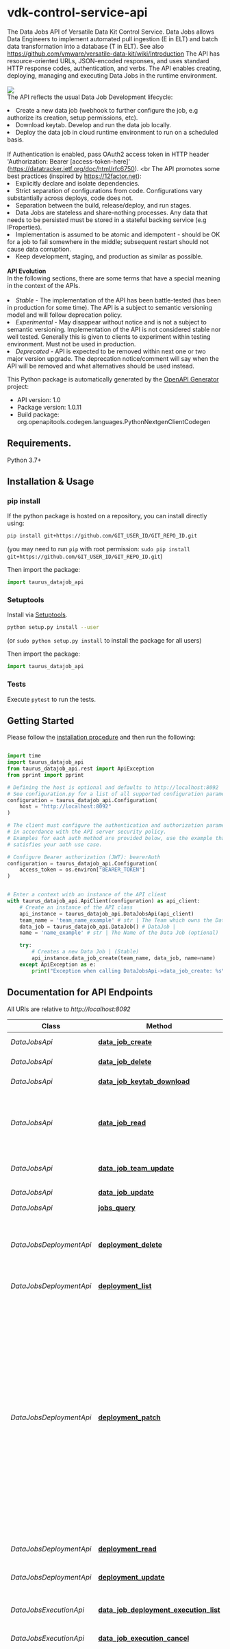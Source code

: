# vdk-control-service-api
The Data Jobs API of Versatile Data Kit Control Service. Data Jobs allows Data Engineers to implement automated pull ingestion (E in ELT) and batch data transformation into a database (T in ELT). See also https://github.com/vmware/versatile-data-kit/wiki/Introduction
The API has resource-oriented URLs, JSON-encoded responses, and uses standard HTTP response codes, authentication, and verbs. The API enables creating, deploying, managing and executing Data Jobs in the runtime environment.<br> <br> ![](https://github.com/vmware/versatile-data-kit/wiki/vdk-data-job-lifecycle-state-diagram.png) <br> The API reflects the usual Data Job Development lifecycle:<br> <li> Create a new data job (webhook to further configure the job, e.g authorize its creation, setup permissions, etc). <li> Download keytab. Develop and run the data job locally. <li> Deploy the data job in cloud runtime environment to run on a scheduled basis. <br><br> If Authentication is enabled, pass OAuth2 access token in HTTP header 'Authorization: Bearer [access-token-here]' (https://datatracker.ietf.org/doc/html/rfc6750). <br
The API promotes some best practices (inspired by https://12factor.net): <li> Explicitly declare and isolate dependencies. <li> Strict separation of configurations from code. Configurations vary substantially across deploys, code does not. <li> Separation between the build, release/deploy, and run stages. <li> Data Jobs are stateless and share-nothing processes. Any data that needs to be persisted must be stored in a stateful backing service (e.g IProperties). <li> Implementation is assumed to be atomic and idempotent - should be OK for a job to fail somewhere in the middle; subsequent restart should not cause data corruption. <li> Keep development, staging, and production as similar as possible. <br><br> <b>API Evolution</b><br> In the following sections, there are some terms that have a special meaning in the context of the APIs. <br><br> <li> <i>Stable</i> - The implementation of the API has been battle-tested (has been in production for some time). The API is a subject to semantic versioning model and will follow deprecation policy. <li> <i>Experimental</i> - May disappear without notice and is not a subject to semantic versioning. Implementation of the API is not considered stable nor well tested. Generally this is given to clients to experiment within testing environment. Must not be used in production. <li> <i>Deprecated</i> - API is expected to be removed within next one or two major version upgrade. The deprecation notice/comment will say when the API will be removed and what alternatives should be used instead.

This Python package is automatically generated by the [OpenAPI Generator](https://openapi-generator.tech) project:

- API version: 1.0
- Package version: 1.0.11
- Build package: org.openapitools.codegen.languages.PythonNextgenClientCodegen

## Requirements.

Python 3.7+

## Installation & Usage
### pip install

If the python package is hosted on a repository, you can install directly using:

```sh
pip install git+https://github.com/GIT_USER_ID/GIT_REPO_ID.git
```
(you may need to run `pip` with root permission: `sudo pip install git+https://github.com/GIT_USER_ID/GIT_REPO_ID.git`)

Then import the package:
```python
import taurus_datajob_api
```

### Setuptools

Install via [Setuptools](http://pypi.python.org/pypi/setuptools).

```sh
python setup.py install --user
```
(or `sudo python setup.py install` to install the package for all users)

Then import the package:
```python
import taurus_datajob_api
```

### Tests

Execute `pytest` to run the tests.

## Getting Started

Please follow the [installation procedure](#installation--usage) and then run the following:

```python

import time
import taurus_datajob_api
from taurus_datajob_api.rest import ApiException
from pprint import pprint

# Defining the host is optional and defaults to http://localhost:8092
# See configuration.py for a list of all supported configuration parameters.
configuration = taurus_datajob_api.Configuration(
    host = "http://localhost:8092"
)

# The client must configure the authentication and authorization parameters
# in accordance with the API server security policy.
# Examples for each auth method are provided below, use the example that
# satisfies your auth use case.

# Configure Bearer authorization (JWT): bearerAuth
configuration = taurus_datajob_api.Configuration(
    access_token = os.environ["BEARER_TOKEN"]
)


# Enter a context with an instance of the API client
with taurus_datajob_api.ApiClient(configuration) as api_client:
    # Create an instance of the API class
    api_instance = taurus_datajob_api.DataJobsApi(api_client)
    team_name = 'team_name_example' # str | The Team which owns the Data Job
    data_job = taurus_datajob_api.DataJob() # DataJob | 
    name = 'name_example' # str | The Name of the Data Job (optional)

    try:
        # Creates a new Data Job | (Stable)
        api_instance.data_job_create(team_name, data_job, name=name)
    except ApiException as e:
        print("Exception when calling DataJobsApi->data_job_create: %s\n" % e)

```

## Documentation for API Endpoints

All URIs are relative to *http://localhost:8092*

Class | Method | HTTP request | Description
------------ | ------------- | ------------- | -------------
*DataJobsApi* | [**data_job_create**](docs/DataJobsApi.md#data_job_create) | **POST** /data-jobs/for-team/{team_name}/jobs | Creates a new Data Job | (Stable)
*DataJobsApi* | [**data_job_delete**](docs/DataJobsApi.md#data_job_delete) | **DELETE** /data-jobs/for-team/{team_name}/jobs/{job_name} | Delete Data Job | (Stable)
*DataJobsApi* | [**data_job_keytab_download**](docs/DataJobsApi.md#data_job_keytab_download) | **GET** /data-jobs/for-team/{team_name}/jobs/{job_name}/keytab | Get data job keytab. | (Stable)
*DataJobsApi* | [**data_job_read**](docs/DataJobsApi.md#data_job_read) | **GET** /data-jobs/for-team/{team_name}/jobs/{job_name} | Retrieves details of an existing Data Job by specifying the name of the Data Job. | (Stable)
*DataJobsApi* | [**data_job_team_update**](docs/DataJobsApi.md#data_job_team_update) | **PUT** /data-jobs/for-team/{team_name}/jobs/{job_name}/team/{new_team} | Update API for Data Jobs team | (Stable)
*DataJobsApi* | [**data_job_update**](docs/DataJobsApi.md#data_job_update) | **PUT** /data-jobs/for-team/{team_name}/jobs/{job_name} | Update Data Job. | (Stable)
*DataJobsApi* | [**jobs_query**](docs/DataJobsApi.md#jobs_query) | **GET** /data-jobs/for-team/{team_name}/jobs | List Data Jobs  | (Experimental)
*DataJobsDeploymentApi* | [**deployment_delete**](docs/DataJobsDeploymentApi.md#deployment_delete) | **DELETE** /data-jobs/for-team/{team_name}/jobs/{job_name}/deployments/{deployment_id} | Delete Deployment of a Data Job. Currently executing Data Job will be left to finish.  | (Stable) 
*DataJobsDeploymentApi* | [**deployment_list**](docs/DataJobsDeploymentApi.md#deployment_list) | **GET** /data-jobs/for-team/{team_name}/jobs/{job_name}/deployments | Get Data Job deployments. | (Stable)
*DataJobsDeploymentApi* | [**deployment_patch**](docs/DataJobsDeploymentApi.md#deployment_patch) | **PATCH** /data-jobs/for-team/{team_name}/jobs/{job_name}/deployments/{deployment_id} | Patch a deployment of a Data Job. Use it to change the configuration of a data job. For example: to enable or disable deployment, to change the vdk version. The operation is guranteed to be synchrounous so it cannot be used to deploy new version of a data job - job_version cannot be changed using PATCH. Use POST .../deployments for this. | (Stable) 
*DataJobsDeploymentApi* | [**deployment_read**](docs/DataJobsDeploymentApi.md#deployment_read) | **GET** /data-jobs/for-team/{team_name}/jobs/{job_name}/deployments/{deployment_id} | Get Data Job deployments. | (Stable)
*DataJobsDeploymentApi* | [**deployment_update**](docs/DataJobsDeploymentApi.md#deployment_update) | **POST** /data-jobs/for-team/{team_name}/jobs/{job_name}/deployments | Creates or updates a deployment of a Data Job. | (Stable)
*DataJobsExecutionApi* | [**data_job_deployment_execution_list**](docs/DataJobsExecutionApi.md#data_job_deployment_execution_list) | **GET** /data-jobs/for-team/{team_name}/jobs/{job_name}/deployments/{deployment_id}/executions | Get Data Jobs (recent) executions. | (Experimental)
*DataJobsExecutionApi* | [**data_job_execution_cancel**](docs/DataJobsExecutionApi.md#data_job_execution_cancel) | **DELETE** /data-jobs/for-team/{team_name}/jobs/{job_name}/executions/{execution_id} | Cancel (if running) Data Job Execution | (Experimental)
*DataJobsExecutionApi* | [**data_job_execution_list**](docs/DataJobsExecutionApi.md#data_job_execution_list) | **GET** /data-jobs/for-team/{team_name}/jobs/{job_name}/executions | Get Data Jobs (recent) executions. (Execution API is still experimental and must not be used in production) | (Experimental)
*DataJobsExecutionApi* | [**data_job_execution_read**](docs/DataJobsExecutionApi.md#data_job_execution_read) | **GET** /data-jobs/for-team/{team_name}/jobs/{job_name}/executions/{execution_id} | Get Data Job Execution details. | (Experimental)
*DataJobsExecutionApi* | [**data_job_execution_start**](docs/DataJobsExecutionApi.md#data_job_execution_start) | **POST** /data-jobs/for-team/{team_name}/jobs/{job_name}/deployments/{deployment_id}/executions | Trigger Data Job Execution. | (Experimental)
*DataJobsExecutionApi* | [**data_job_logs_download**](docs/DataJobsExecutionApi.md#data_job_logs_download) | **GET** /data-jobs/for-team/{team_name}/jobs/{job_name}/executions/{execution_id}/logs | Download data job logs. This API is guranteed to provide logs only if the jobs is currently running. For logs from older job executions - use logsUrl field passed by GET execution API or jobsQuery API. | (Experimental) 
*DataJobsPropertiesApi* | [**data_job_properties_read**](docs/DataJobsPropertiesApi.md#data_job_properties_read) | **GET** /data-jobs/for-team/{team_name}/jobs/{job_name}/deployments/{deployment_id}/properties | Get Data Job properties.
*DataJobsPropertiesApi* | [**data_job_properties_update**](docs/DataJobsPropertiesApi.md#data_job_properties_update) | **PUT** /data-jobs/for-team/{team_name}/jobs/{job_name}/deployments/{deployment_id}/properties | Update Data Job properties.
*DataJobsSecretsApi* | [**data_job_secrets_read**](docs/DataJobsSecretsApi.md#data_job_secrets_read) | **GET** /data-jobs/for-team/{team_name}/jobs/{job_name}/deployments/{deployment_id}/secrets | Get Data Job secrets.
*DataJobsSecretsApi* | [**data_job_secrets_update**](docs/DataJobsSecretsApi.md#data_job_secrets_update) | **PUT** /data-jobs/for-team/{team_name}/jobs/{job_name}/deployments/{deployment_id}/secrets | Update Data Job secrets.
*DataJobsServiceApi* | [**info**](docs/DataJobsServiceApi.md#info) | **GET** /data-jobs/for-team/{team_name}/info | Get API and Data Jobs Service info, list of supported python versions
*DataJobsSourcesApi* | [**data_job_sources_download**](docs/DataJobsSourcesApi.md#data_job_sources_download) | **GET** /data-jobs/for-team/{team_name}/jobs/{job_name}/sources | Download data job source code. | (Not Implemented)
*DataJobsSourcesApi* | [**sources_delete**](docs/DataJobsSourcesApi.md#sources_delete) | **DELETE** /data-jobs/for-team/{team_name}/jobs/{job_name}/sources | Delete Data Job source.
*DataJobsSourcesApi* | [**sources_upload**](docs/DataJobsSourcesApi.md#sources_upload) | **POST** /data-jobs/for-team/{team_name}/jobs/{job_name}/sources | Upload Data Job source code. | (Stable)


## Documentation For Models

 - [DataJob](docs/DataJob.md)
 - [DataJobApiInfo](docs/DataJobApiInfo.md)
 - [DataJobConfig](docs/DataJobConfig.md)
 - [DataJobContacts](docs/DataJobContacts.md)
 - [DataJobDeployment](docs/DataJobDeployment.md)
 - [DataJobDeploymentStatus](docs/DataJobDeploymentStatus.md)
 - [DataJobExecution](docs/DataJobExecution.md)
 - [DataJobExecutionLogs](docs/DataJobExecutionLogs.md)
 - [DataJobExecutionRequest](docs/DataJobExecutionRequest.md)
 - [DataJobMode](docs/DataJobMode.md)
 - [DataJobPage](docs/DataJobPage.md)
 - [DataJobQueryResponse](docs/DataJobQueryResponse.md)
 - [DataJobQueryResponseWithError](docs/DataJobQueryResponseWithError.md)
 - [DataJobResources](docs/DataJobResources.md)
 - [DataJobSchedule](docs/DataJobSchedule.md)
 - [DataJobSummary](docs/DataJobSummary.md)
 - [DataJobVersion](docs/DataJobVersion.md)
 - [Error](docs/Error.md)


<a id="documentation-for-authorization"></a>
## Documentation For Authorization


Authentication schemes defined for the API:
<a id="bearerAuth"></a>
### bearerAuth

- **Type**: Bearer authentication (JWT)


## Author




